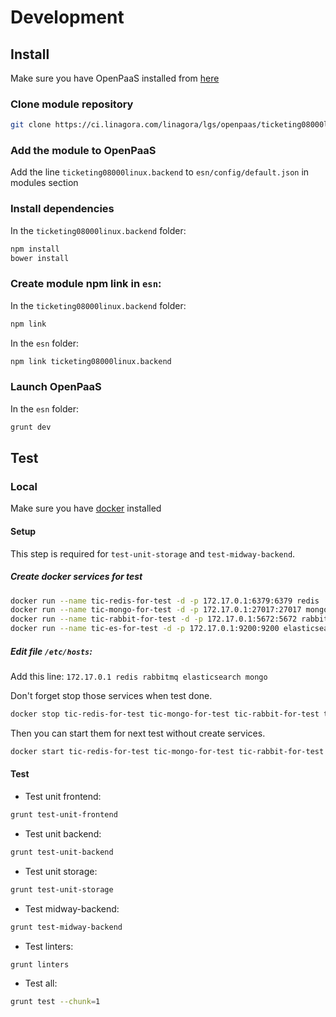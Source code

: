 # Development

## Install
Make sure you have OpenPaaS installed from [here](https://ci.linagora.com/linagora/lgs/openpaas/esn)

### Clone module repository

```bash
git clone https://ci.linagora.com/linagora/lgs/openpaas/ticketing08000linux.backend
```

### Add the module to OpenPaaS

Add the line `ticketing08000linux.backend` to `esn/config/default.json` in modules section

### Install dependencies

In the `ticketing08000linux.backend` folder:

```bash
npm install
bower install
```

### Create module npm link in `esn`:

In the `ticketing08000linux.backend` folder:

```bash
npm link
```

In the `esn` folder:

```bash
npm link ticketing08000linux.backend
```

### Launch OpenPaaS

In the `esn` folder:

```bash
grunt dev
```

## Test

### Local

Make sure you have [docker](https://docs.docker.com/engine/installation/) installed

#### Setup
This step is required for `test-unit-storage` and `test-midway-backend`.

##### Create docker services for test
```bash
docker run --name tic-redis-for-test -d -p 172.17.0.1:6379:6379 redis
docker run --name tic-mongo-for-test -d -p 172.17.0.1:27017:27017 mongo:3.2.0
docker run --name tic-rabbit-for-test -d -p 172.17.0.1:5672:5672 rabbitmq:3.6.5-management
docker run --name tic-es-for-test -d -p 172.17.0.1:9200:9200 elasticsearch:2.3.2
```

##### Edit file `/etc/hosts`:
Add this line: `172.17.0.1 redis rabbitmq elasticsearch mongo`

Don't forget stop those services when test done.

```bash
docker stop tic-redis-for-test tic-mongo-for-test tic-rabbit-for-test tic-es-for-test
```

Then you can start them for next test without create services.
```bash
docker start tic-redis-for-test tic-mongo-for-test tic-rabbit-for-test tic-es-for-test
```

#### Test

- Test unit frontend:
```bash
grunt test-unit-frontend
```
- Test unit backend:
```bash
grunt test-unit-backend
```
- Test unit storage:
```bash
grunt test-unit-storage
```
- Test midway-backend:
```bash
grunt test-midway-backend
```
- Test linters:
```bash
grunt linters
```
- Test all:
```bash
grunt test --chunk=1
```
